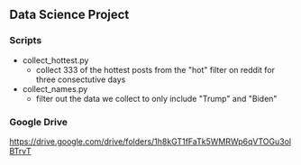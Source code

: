 ## Data Science Project

### Scripts
* collect_hottest.py
  * collect 333 of the hottest posts from the "hot" filter on reddit for three consectutive days
* collect_names.py
  * filter out the data we collect to only include "Trump" and "Biden"

### Google Drive
https://drive.google.com/drive/folders/1h8kGT1fFaTk5WMRWp6qVTOGu3olBTrvT




